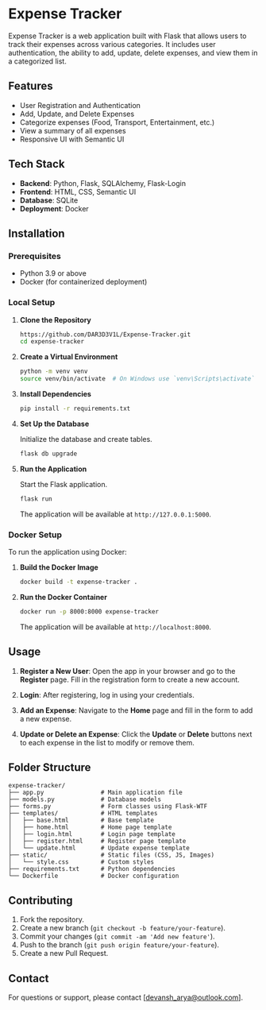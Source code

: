 # Expense Tracker

Expense Tracker is a web application built with Flask that allows users to track their expenses across various categories. It includes user authentication, the ability to add, update, delete expenses, and view them in a categorized list.

## Features

- User Registration and Authentication
- Add, Update, and Delete Expenses
- Categorize expenses (Food, Transport, Entertainment, etc.)
- View a summary of all expenses
- Responsive UI with Semantic UI

## Tech Stack

- **Backend**: Python, Flask, SQLAlchemy, Flask-Login
- **Frontend**: HTML, CSS, Semantic UI
- **Database**: SQLite
- **Deployment**: Docker

## Installation

### Prerequisites

- Python 3.9 or above
- Docker (for containerized deployment)

### Local Setup

1. **Clone the Repository**

   ```bash
   https://github.com/DAR3D3V1L/Expense-Tracker.git
   cd expense-tracker
   ```

2. **Create a Virtual Environment**

   ```bash
   python -m venv venv
   source venv/bin/activate  # On Windows use `venv\Scripts\activate`
   ```

3. **Install Dependencies**

   ```bash
   pip install -r requirements.txt
   ```

4. **Set Up the Database**

   Initialize the database and create tables.

   ```bash
   flask db upgrade
   ```

5. **Run the Application**

   Start the Flask application.

   ```bash
   flask run
   ```

   The application will be available at `http://127.0.0.1:5000`.

### Docker Setup

To run the application using Docker:

1. **Build the Docker Image**

   ```bash
   docker build -t expense-tracker .
   ```

2. **Run the Docker Container**

   ```bash
   docker run -p 8000:8000 expense-tracker
   ```

   The application will be available at `http://localhost:8000`.

## Usage

1. **Register a New User**: Open the app in your browser and go to the **Register** page. Fill in the registration form to create a new account.

2. **Login**: After registering, log in using your credentials.

3. **Add an Expense**: Navigate to the **Home** page and fill in the form to add a new expense.

4. **Update or Delete an Expense**: Click the **Update** or **Delete** buttons next to each expense in the list to modify or remove them.

## Folder Structure

```plaintext
expense-tracker/
├── app.py                # Main application file
├── models.py             # Database models
├── forms.py              # Form classes using Flask-WTF
├── templates/            # HTML templates
│   ├── base.html         # Base template
│   ├── home.html         # Home page template
│   ├── login.html        # Login page template
│   ├── register.html     # Register page template
│   └── update.html       # Update expense template
├── static/               # Static files (CSS, JS, Images)
│   └── style.css         # Custom styles
├── requirements.txt      # Python dependencies
└── Dockerfile            # Docker configuration
```

## Contributing

1. Fork the repository.
2. Create a new branch (`git checkout -b feature/your-feature`).
3. Commit your changes (`git commit -am 'Add new feature'`).
4. Push to the branch (`git push origin feature/your-feature`).
5. Create a new Pull Request.

## Contact

For questions or support, please contact [devansh_arya@outlook.com].
